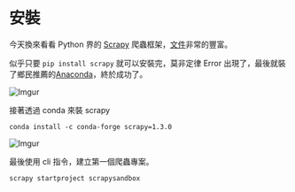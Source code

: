 # 安裝

今天換來看看 Python 界的 [Scrapy](https://scrapy.org/) 爬蟲框架，[文件](https://doc.scrapy.org/en/latest/index.html)非常的豐富。

似乎只要 `pip install scrapy` 就可以安裝完，莫非定律 Error 出現了，最後就裝了鄉民推薦的[Anaconda](https://www.continuum.io/downloads)，終於成功了。

![Imgur](http://i.imgur.com/S27lpID.png)

接著透過 conda 來裝 scrapy

```
conda install -c conda-forge scrapy=1.3.0
```

![Imgur](http://i.imgur.com/ZfNU6zF.png)

最後使用 cli 指令，建立第一個爬蟲專案。

```
scrapy startproject scrapysandbox
```